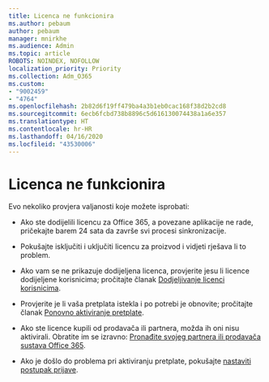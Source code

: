 ```yaml
---
title: Licenca ne funkcionira
ms.author: pebaum
author: pebaum
manager: mnirkhe
ms.audience: Admin
ms.topic: article
ROBOTS: NOINDEX, NOFOLLOW
localization_priority: Priority
ms.collection: Adm_O365
ms.custom:
- "9002459"
- "4764"
ms.openlocfilehash: 2b82d6f19ff479ba4a3b1eb0cac168f38d2b2cd8
ms.sourcegitcommit: 6ecb6fcbd738b8896c5d616130074438a1a6e357
ms.translationtype: HT
ms.contentlocale: hr-HR
ms.lasthandoff: 04/16/2020
ms.locfileid: "43530006"
---
```

# <a name="license-not-working"></a>Licenca ne funkcionira

Evo nekoliko provjera valjanosti koje možete isprobati:

- Ako ste dodijelili licencu za Office 365, a povezane aplikacije ne rade, pričekajte barem 24 sata da završe svi procesi sinkronizacije. 

- Pokušajte isključiti i uključiti licencu za proizvod i vidjeti rješava li to problem. 

- Ako vam se ne prikazuje dodijeljena licenca, provjerite jesu li licence dodijeljene korisnicima; pročitajte članak [Dodjeljivanje licenci korisnicima](https://docs.microsoft.com/en-us/microsoft-365/admin/manage/assign-licenses-to-users?view=o365-worldwide).

- Provjerite je li vaša pretplata istekla i po potrebi je obnovite; pročitajte članak [Ponovno aktiviranje pretplate](https://docs.microsoft.com/alchemyinsights/reactivate-your-subscription). 

- Ako ste licence kupili od prodavača ili partnera, možda ih oni nisu aktivirali. Obratite im se izravno: [Pronađite svojeg partnera ili prodavača sustava Office 365](https://docs.microsoft.com//microsoft-365/admin/manage/find-your-partner-or-reseller).

- Ako je došlo do problema pri aktiviranju pretplate, pokušajte [nastaviti postupak prijave](https://go.microsoft.com/fwlink/?linkid=2126800).

